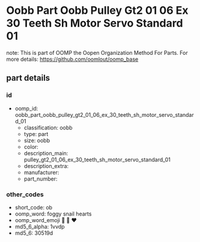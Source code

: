 # Oobb Part Oobb Pulley Gt2 01 06 Ex 30 Teeth Sh Motor Servo Standard 01  

note: This is part of OOMP the Oopen Organization Method For Parts. For more details: https://github.com/oomlout/oomp_base

##  part details





### id
* oomp_id: oobb_part_oobb_pulley_gt2_01_06_ex_30_teeth_sh_motor_servo_standard_01
  * classification: oobb
  * type: part
  * size: oobb
  * color: 
  * description_main: pulley_gt2_01_06_ex_30_teeth_sh_motor_servo_standard_01
  * description_extra: 
  * manufacturer: 
  * part_number: 

### other_codes
* short_code: ob
* oomp_word: foggy snail hearts
* oomp_word_emoji :foggy: :snail: :hearts:
* md5_6_alpha: 1vvdp
* md5_6: 30519d